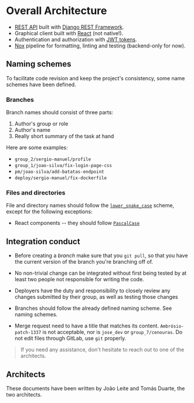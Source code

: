 # Overall Architecture

- [REST API](https://en.wikipedia.org/wiki/Representational_state_transfer) built with [Django REST Framework](https://www.django-rest-framework.org).
- Graphical client built with [React](https://reactjs.com) (not native!).
- Authentication and authorization with [JWT tokens](https://jwt.io).
- [Nox](https://nox.thea.codes) pipeline for formatting, linting and testing (backend-only for now).

## Naming schemes

To facilitate code revision and keep the project's consistency, some name schemes have been defined.

### Branches

Branch names should consist of three parts:

1. Author's group or role
2. Author's name
3. Really short summary of the task at hand

Here are some examples:

* `group_2/sergio-manuel/profile`
* `group_1/joao-silva/fix-login-page-css`
* `pm/joao-silva/add-batatas-endpoint`
* `deploy/sergio-manuel/fix-dockerfile`

### Files and directories

File and directory names should follow the [`lower_snake_case`](https://en.wikipedia.org/wiki/Snake_case) scheme, except for the following exceptions:

* React components -- they should follow [`PascalCase`](https://en.wikipedia.org/wiki/Pascal_case)

## Integration conduct

* Before creating a *branch* make sure that you `git pull`, so that you have the current version of the branch you're branching off of.

* No non-trivial change can be integrated without first being tested by at least two people not responsible for writing the code.

* Deployers have the duty and responsibility to closely review any changes submitted by their group, as well as testing those changes

* Branches should follow the already defined naming scheme. See naming schemes.

* Merge request need to have a title that matches its content. `Ambrósio-patch-1337` is not
  acceptable, nor is `jose_dev` or `group_7/cenouras`. Do not edit files through GitLab, use `git`
  properly.

> If you need any assistance, don't hesitate to reach out to one of the architects.

## Architects

These documents have been written by João Leite and Tomás Duarte, the two architects.
